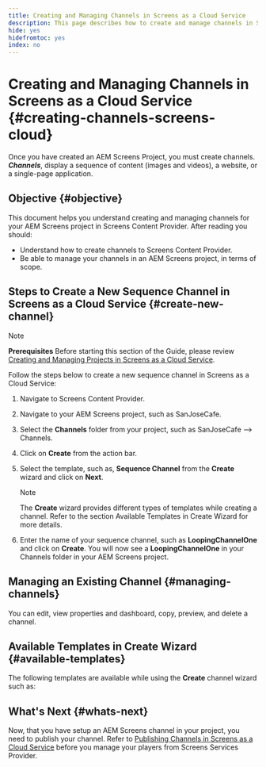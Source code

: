 ```yaml
---
title: Creating and Managing Channels in Screens as a Cloud Service
description: This page describes how to create and manage channels in Screens as a Cloud Service.
hide: yes
hidefromtoc: yes
index: no
---
```


# Creating and Managing Channels in Screens as a Cloud Service {#creating-channels-screens-cloud}

Once you have created an AEM Screens Project, you must create channels.
***Channels***, display a sequence of content (images and videos), a website, or a single-page application.

## Objective {#objective}

This document helps you understand creating and managing channels for your AEM Screens project in Screens Content Provider. After reading you should:

* Understand how to create channels to Screens Content Provider.
* Be able to manage your channels in an AEM Screens project, in terms of scope.

## Steps to Create a New Sequence Channel in Screens as a Cloud Service {#create-new-channel}

>[!NOTE]
>**Prerequisites**
>Before starting this section of the Guide, please review [Creating and Managing Projects in Screens as a Cloud Service](/help/screens-cloud/creating-content/creating-projects-screens-cloud.md).

Follow the steps below to create a new sequence channel in Screens as a Cloud Service:

1. Navigate to Screens Content Provider.
1. Navigate to your AEM Screens project, such as SanJoseCafe.
1. Select the **Channels** folder from your project, such as SanJoseCafe --> Channels.
1. Click on **Create** from the action bar.
1. Select the template, such as, **Sequence Channel** from the **Create** wizard and click on **Next**.

   >[!NOTE]
   > The **Create** wizard provides different types of templates while creating a channel. Refer to the section Available Templates in Create Wizard for more details.

1. Enter the name of your sequence channel, such as **LoopingChannelOne** and click on **Create**.
   You will now see a **LoopingChannelOne** in your Channels folder in your AEM Screens project.

## Managing an Existing Channel {#managing-channels}

You can edit, view properties and dashboard, copy, preview, and delete a channel.

## Available Templates in Create Wizard {#available-templates}

The following templates are available while using the **Create** channel wizard such as:

## What's Next {#whats-next}

Now, that you have setup an AEM Screens channel in your project, you need to publish your channel. Refer to [Publishing Channels in Screens as a Cloud Service](/help/screens-cloud/creating-content/manage-publish.md) before you manage your players from Screens Services Provider.